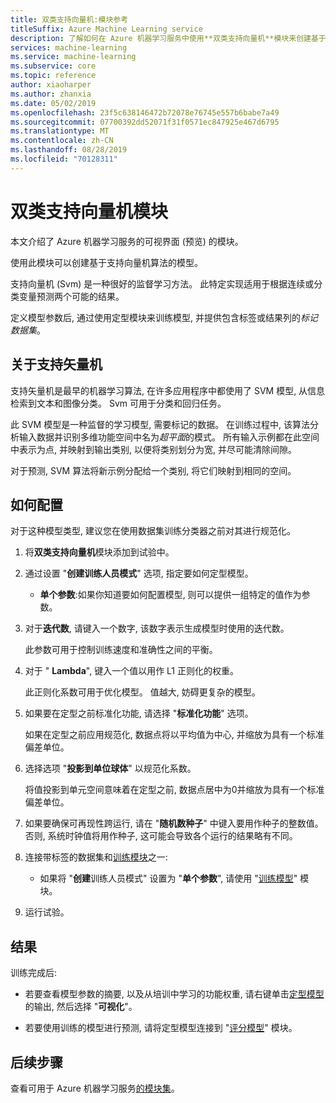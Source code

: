 ```yaml
---
title: 双类支持向量机:模块参考
titleSuffix: Azure Machine Learning service
description: 了解如何在 Azure 机器学习服务中使用**双类支持向量机**模块来创建基于支持向量机算法的模型。
services: machine-learning
ms.service: machine-learning
ms.subservice: core
ms.topic: reference
author: xiaoharper
ms.author: zhanxia
ms.date: 05/02/2019
ms.openlocfilehash: 23f5c638146472b72078e76745e557b6babe7a49
ms.sourcegitcommit: 07700392dd52071f31f0571ec847925e467d6795
ms.translationtype: MT
ms.contentlocale: zh-CN
ms.lasthandoff: 08/28/2019
ms.locfileid: "70128311"
---
```

# <a name="two-class-support-vector-machine-module"></a>双类支持向量机模块

本文介绍了 Azure 机器学习服务的可视界面 (预览) 的模块。

使用此模块可以创建基于支持向量机算法的模型。 

支持向量机 (Svm) 是一种很好的监督学习方法。 此特定实现适用于根据连续或分类变量预测两个可能的结果。

定义模型参数后, 通过使用定型模块来训练模型, 并提供包含标签或结果列的*标记数据集*。

## <a name="about-support-vector-machines"></a>关于支持矢量机

支持矢量机是最早的机器学习算法, 在许多应用程序中都使用了 SVM 模型, 从信息检索到文本和图像分类。 Svm 可用于分类和回归任务。

此 SVM 模型是一种监督的学习模型, 需要标记的数据。 在训练过程中, 该算法分析输入数据并识别多维功能空间中名为*超平面*的模式。  所有输入示例都在此空间中表示为点, 并映射到输出类别, 以便将类别划分为宽, 并尽可能清除间隙。

对于预测, SVM 算法将新示例分配给一个类别, 将它们映射到相同的空间。 

## <a name="how-to-configure"></a>如何配置 

对于这种模型类型, 建议您在使用数据集训练分类器之前对其进行规范化。
  
1.  将**双类支持向量机**模块添加到试验中。  
  
2.  通过设置 "**创建训练人员模式**" 选项, 指定要如何定型模型。  
  
    -   **单个参数**:如果你知道要如何配置模型, 则可以提供一组特定的值作为参数。  

3.  对于**迭代数**, 请键入一个数字, 该数字表示生成模型时使用的迭代数。  
  
     此参数可用于控制训练速度和准确性之间的平衡。  
  
4.  对于 " **Lambda**", 键入一个值以用作 L1 正则化的权重。  
  
     此正则化系数可用于优化模型。 值越大, 妨碍更复杂的模型。  
  
5.  如果要在定型之前标准化功能, 请选择 "**标准化功能**" 选项。
  
     如果在定型之前应用规范化, 数据点将以平均值为中心, 并缩放为具有一个标准偏差单位。
  
6.  选择选项 "**投影到单位球体**" 以规范化系数。
  
     将值投影到单元空间意味着在定型之前, 数据点居中为0并缩放为具有一个标准偏差单位。
  
7.  如果要确保可再现性跨运行, 请在 "**随机数种子**" 中键入要用作种子的整数值。  否则, 系统时钟值将用作种子, 这可能会导致各个运行的结果略有不同。
  
9. 连接带标签的数据集和[训练模块](module-reference.md)之一:
  
    -   如果将 "**创建**训练人员模式" 设置为 "**单个参数**", 请使用 "[训练模型](train-model.md)" 模块。
  

10. 运行试验。

## <a name="results"></a>结果

训练完成后:

+ 若要查看模型参数的摘要, 以及从培训中学习的功能权重, 请右键单击[定型模型](./train-model.md)的输出, 然后选择 "**可视化**"。

+ 若要使用训练的模型进行预测, 请将定型模型连接到 "[评分模型](score-model.md)" 模块。


## <a name="next-steps"></a>后续步骤

查看可用于 Azure 机器学习服务[的模块集](module-reference.md)。 